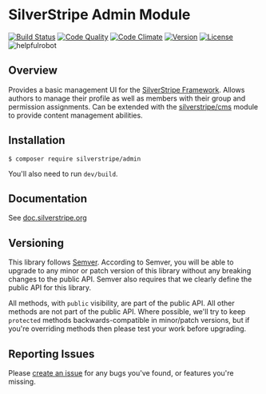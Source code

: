 # SilverStripe Admin Module

[![Build Status](http://img.shields.io/travis/silverstripe/silverstripe-admin.svg?style=flat-square)](https://travis-ci.org/silverstripe/silverstripe-admin)
[![Code Quality](http://img.shields.io/scrutinizer/g/silverstripe/silverstripe-admin.svg?style=flat-square)](https://scrutinizer-ci.com/g/silverstripe/silverstripe-admin)
[![Code Climate](https://codeclimate.com/github/silverstripe/silverstripe-admin/badges/gpa.svg)](https://codeclimate.com/github/silverstripe/silverstripe-admin)
[![Version](http://img.shields.io/packagist/v/silverstripe/admin.svg?style=flat-square)](https://packagist.org/packages/silverstripe/admin)
[![License](http://img.shields.io/packagist/l/silverstripe/admin.svg?style=flat-square)](LICENSE.md)
![helpfulrobot](https://helpfulrobot.io/silverstripe/admin/badge)

## Overview

Provides a basic management UI for the [SilverStripe Framework](http://silverstripe.org).
Allows authors to manage their profile as well as members with their group and permission assignments.
Can be extended with the [silverstripe/cms](https://github.com/silverstripe/silverstripe-cms) module
to provide content management abilities.

## Installation

```
$ composer require silverstripe/admin
```

You'll also need to run `dev/build`.

## Documentation

See [doc.silverstripe.org](http://doc.silverstripe.org)

## Versioning

This library follows [Semver](http://semver.org). According to Semver, you will be able to upgrade to any minor or patch version of this library without any breaking changes to the public API. Semver also requires that we clearly define the public API for this library.

All methods, with `public` visibility, are part of the public API. All other methods are not part of the public API. Where possible, we'll try to keep `protected` methods backwards-compatible in minor/patch versions, but if you're overriding methods then please test your work before upgrading.

## Reporting Issues

Please [create an issue](http://github.com/silverstripe/silverstripe-admin/issues) for any bugs you've found, or features you're missing.
